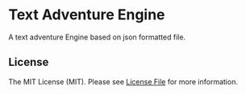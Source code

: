 # Text Adventure Engine

A text adventure Engine based on json formatted file.

## License

The MIT License (MIT). Please see [License File](LICENSE.md) for more information.